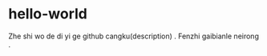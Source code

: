 # hello-world
Zhe shi wo de di yi ge github cangku(description) .
Fenzhi gaibianle neirong .           
